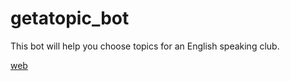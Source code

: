 # getatopic_bot

This bot will help you choose topics for an English speaking club.

[web](https://getatopic.com)
